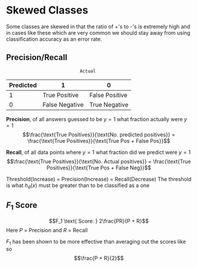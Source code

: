 # Skewed Classes
Some classes are skewed in that the ratio of +'s to -'s is extremely high and in cases like these which are very common we should stay away from using classification accuracy as an error rate.

## Precision/Recall
								Actual
Predicted | 1 | 0
-- | -- | --
1 | True Positive | False Positive
0 | False Negative | True Negative


**Precision**, of all answers guessed to be $y = 1$  what fraction actually were $y = 1$
$$\frac{\text{True Positives}}{\text{No. predicted positives}} = \frac{\text{True Positives}}{\text{True Pos + False Pos}}$$

**Recall**, of all data points where $y = 1$  what fraction did we predict were $y = 1$
$$\frac{\text{True Positives}}{\text{No. Actual positives}} = \frac{\text{True Positives}}{\text{True Pos + False Neg}}$$

Threshold(Increase) = Precision(Increase) = Recall(Decrease)
The threshold is what $h_\theta(x)$ must be greater than to be classified as a one

## $F_1$ Score
$$F_1 \text{ Score: } 2\frac{PR}{P + R}$$
Here $P$ = Precision and $R$ = Recall

$F_1$ has been shown to be more effective than averaging out the scores like so
$$\frac{P + R}{2}$$
